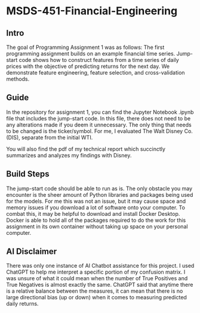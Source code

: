 # MSDS-451-Financial-Engineering

## Intro
The goal of Programming Assignment 1 was as follows: The first programming assignment builds on an example financial time series. Jump-start code shows how to construct features from a time series of daily prices with the objective of predicting returns for the next day. We demonstrate feature engineering, feature selection, and cross-validation methods. 

## Guide
In the repository for assignment 1, you can find the Jupyter Notebook .ipynb file that includes the jump-start code. In this file, there does not need to be any alterations made if you deem it unnecessary. The only thing that needs to be changed is the ticker/symbol. For me, I evaluated The Walt Disney Co. (DIS), separate from the initial WTI. 

You will also find the pdf of my technical report which succinctly summarizes and analyzes my findings with Disney. 

## Build Steps
The jump-start code should be able to run as is. The only obstacle you may encounter is the sheer amount of Python libraries and packages being used for the models. For me this was not an issue, but it may cause space and memory issues if you download a lot of software onto your computer. To combat this, it may be helpful to download and install Docker Desktop. Docker is able to hold all of the packages required to do the work for this assignment in its own container without taking up space on your personal computer. 

## AI Disclaimer
There was only one instance of AI Chatbot assistance for this project. I used ChatGPT to help me interpret a specific portion of my confusion matrix. I was unsure of what it could mean when the number of True Positives and True Negatives is almost exactly the same. ChatGPT said that anytime there is a relative balance between the measures, it can mean that there is no large directional bias (up or down) when it comes to measuring predicted daily returns. 
